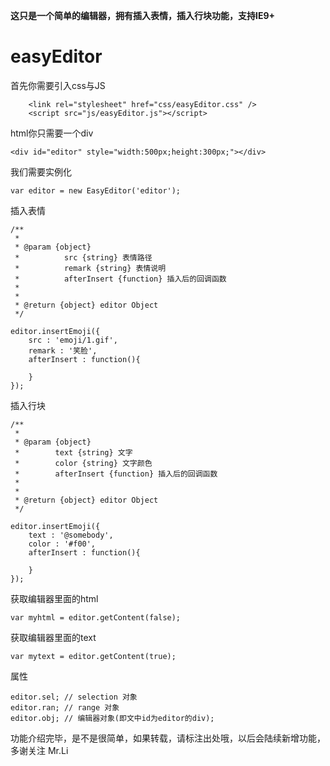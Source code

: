 **这只是一个简单的编辑器，拥有插入表情，插入行块功能，支持IE9+**

easyEditor
====================

首先你需要引入css与JS
```
    <link rel="stylesheet" href="css/easyEditor.css" />
    <script src="js/easyEditor.js"></script>
```
html你只需要一个div

	<div id="editor" style="width:500px;height:300px;"></div>

我们需要实例化

    var editor = new EasyEditor('editor');
    
插入表情

	/**
     *
     * @param {object} 
     *			src {string} 表情路径 
     *			remark {string} 表情说明
     *			afterInsert {function} 插入后的回调函数
     *
     *
     * @return {object} editor Object
     */
    
    editor.insertEmoji({
		src : 'emoji/1.gif', 
		remark : '笑脸',
		afterInsert : function(){
			
		}
	});

插入行块

	/**
     * 
     * @param {object} 
	 *		  text {string} 文字 
	 *		  color {string} 文字颜色
	 *		  afterInsert {function} 插入后的回调函数
	 *
	 *
     * @return {object} editor Object
     */
    
    editor.insertEmoji({
		text : '@somebody', 
		color : '#f00',
		afterInsert : function(){
			
		}
	});

获取编辑器里面的html
	
	var myhtml = editor.getContent(false);

获取编辑器里面的text
	
	var mytext = editor.getContent(true);
	
属性
	
	editor.sel; // selection 对象
	editor.ran; // range 对象
	editor.obj; // 编辑器对象(即文中id为editor的div);
	
功能介绍完毕，是不是很简单，如果转载，请标注出处哦，以后会陆续新增功能，多谢关注 Mr.Li
